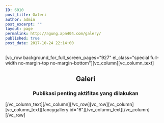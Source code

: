 ```yaml
---
ID: 6010
post_title: Galeri
author: admin
post_excerpt: ""
layout: page
permalink: http://agung.apn404.com/galery/
published: true
post_date: 2017-10-24 22:14:00
---
```

[vc_row background_for_full_screen_pages="927" el_class="special full-width no-margin-top no-margin-bottom"][vc_column][vc_column_text]
<h2 style="text-align: center;">Galeri</h2>
<h3 style="text-align: center;">Publikasi penting aktifitas yang dilakukan</h3>
[/vc_column_text][/vc_column][/vc_row][vc_row][vc_column][vc_column_text][fancygallery id="6"][/vc_column_text][/vc_column][/vc_row]